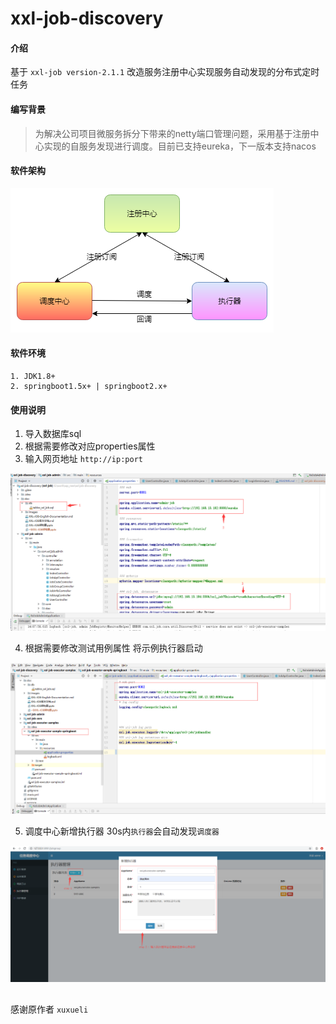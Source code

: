 # xxl-job-discovery

#### 介绍
基于 `xxl-job version-2.1.1` 改造服务注册中心实现服务自动发现的分布式定时任务

#### 编写背景
> 为解决公司项目微服务拆分下带来的netty端口管理问题，采用基于注册中心实现的自服务发现进行调度。目前已支持eureka，下一版本支持nacos

#### 软件架构
![image](./doc/images/xxl-job-discovery.png)


#### 软件环境
````
1. JDK1.8+
2. springboot1.5x+ | springboot2.x+
````
#### 使用说明
1. 导入数据库sql
2. 根据需要修改对应properties属性
3. 输入网页地址 `http://ip:port` 

![image](./doc/images/使用步骤.png)

4. 根据需要修改测试用例属性 将示例执行器启动

![image](./doc/images/示例应用.png)

5. 调度中心新增执行器 30s内`执行器`会自动发现`调度器`

![image](./doc/images/新增执行器.png)

##
感谢原作者 `xuxueli`


